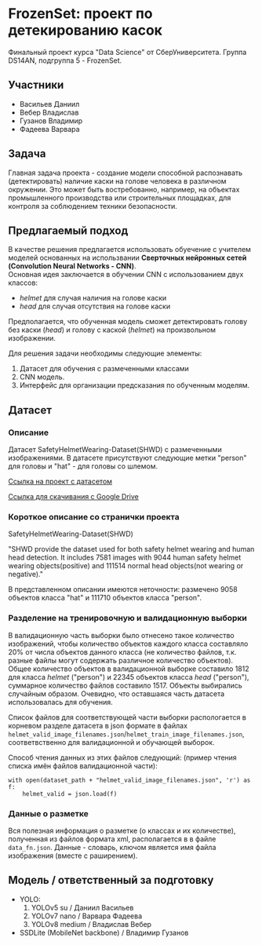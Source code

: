 # FrozenSet: проект по детекированию касок

Финальный проект курса "Data Science" от СберУниверситета. Группа DS14AN, подгруппа 5 - FrozenSet.

## Участники

- Васильев Даниил
- Вебер Владислав
- Гузанов Владимир
- Фадеева Варвара

## Задача

Главная задача проекта - создание модели способной распознавать (детектировать) наличие каски на голове человека в различном окружении. Это может быть востребованно, например, на объектах промышленного производства или строительных площадках, для контроля за соблюдением техники безопасности.

## Предлагаемый подход

В качестве решения предлагается использовать обуечение с учителем моделей основанных на использвании **Сверточных нейронных сетей (Convolution Neural Networks - CNN)**.  
Основная идея заключается в обучении CNN с использованием двух классов:
- *helmet* для случая наличия на голове каски
- *head* для случая отсутствия на голове каски

Предполагается, что обученная модель сможет детектировать голову без каски (*head*) и голову с каской (*helmet*) на произвольном изображении.

Для решения задачи необходимы следующие элементы:

1. Датасет для обучения с размеченными классами
2. CNN модель.
3. Интерфейс для организации предсказания по обученным моделям.

## Датасет

### Описание
Датасет SafetyHelmetWearing-Dataset(SHWD) с размеченными изображениями. В датасете присутствуют следующие метки "person" для головы и "hat" - для головы со шлемом.

[Ссылка на проект с датасетом](https://github.com/njvisionpower/Safety-Helmet-Wearing-Dataset)

[Ссылка для скачивания с Google Drive](https://drive.google.com/file/d/1qWm7rrwvjAWs1slymbrLaCf7Q-wnGLEX/view)

### Короткое описание со странички проекта

SafetyHelmetWearing-Dataset(SHWD)

"SHWD provide the dataset used for both safety helmet wearing and human head detection. It includes 7581 images with 9044 human safety helmet wearing objects(positive) and 111514 normal head objects(not wearing or negative)."

В представленном описании имеются неточности: размечено 9058 объектов класса "hat" и 111710 объектов класса "person".

### Разделение на тренировочную и валидационную выборки

В валидационную часть выборки было отнесено такое количество изображений, чтобы количество объектов каждого класса составляло 20% от числа объектов данного класса (не количество файлов, т.к. разные файлы могут содержать различное количество объектов). Общее количество объектов в валидационной выборке составило 1812 для класса *helmet* ("person") и 22345 объектов класса *head* ("person"), суммарное количество файлов составило 1517. Объекты выбирались случайным образом. Очевидно, что оставшаяся часть датасета использовалась для обучения.

Список файлов для соответствующей части выборки распологается в корневом разделе датасета в json формате в файлах `helmet_valid_image_filenames.json`/`helmet_train_image_filenames.json`, соответвственно для валидационной и обучающей выборок.

Способ чтения данных из этих файлов следующий: (пример чтения списка имён файлов валидационной части):

```
with open(dataset_path + "helmet_valid_image_filenames.json", 'r') as f:
    helmet_valid = json.load(f)
```
### Данные о разметке

Вся полезная информация о разметке (о классах и их количестве), полученная из файлов формата xml, располагается в в файле `data_fn.json`. Данные - словарь, ключом является имя файла изображения (вместе с раширением).

## Модель / ответственный за подготовку

- YOLO:
    1. YOLOv5 su / Даниил Васильев
    2. YOLOv7 nano / Варвара Фадеева
    3. YOLOv8 medium / Владислав Вебер
- SSDLite (MobileNet backbone) / Владимир Гузанов

